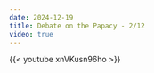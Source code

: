 ```yaml
---
date: 2024-12-19
title: Debate on the Papacy - 2/12
video: true
---
```



{{< youtube xnVKusn96ho >}}
